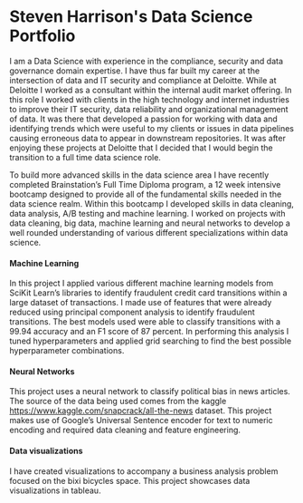 # Steven Harrison's Data Science Portfolio

I am a Data Science with experience in the compliance, security and data governance domain expertise. I have thus far built my career at the intersection of data and IT security and compliance at Deloitte. While at Deloitte I worked as a consultant within the internal audit market offering. In this role I worked with clients in the high technology and internet industries to improve their IT security, data reliability and organizational management of data. It was there that developed a passion for working with data and identifying trends which were useful to my clients or issues in data pipelines causing erroneous data to appear in downstream repositories. It was after enjoying these projects at Deloitte that I decided that I would begin the transition to a full time data science role. 

To build more advanced skills in the data science area I have recently completed Brainstation’s Full Time Diploma program, a 12 week intensive bootcamp designed to provide all of the fundamental skills needed in the data science realm. Within this bootcamp I developed skills in data cleaning, data analysis, A/B testing and machine learning. I worked on projects with data cleaning, big data, machine learning and neural networks to develop a well rounded understanding of various different specializations within data science. 

#### Machine Learning

In this project I applied various different machine learning models from SciKit Learn’s libraries to identify fraudulent credit card transitions within a large dataset of transactions. I made use of features that were already reduced using principal component analysis to identify fraudulent transitions. The best models used were able to classify transitions with a 99.94 accuracy and an F1 score of 87 percent. In performing this analysis I tuned hyperparameters and applied grid searching to find the best possible hyperparameter combinations. 


#### Neural Networks


This project uses a neural network to classify political bias in news articles. The source of the data being used comes from the kaggle https://www.kaggle.com/snapcrack/all-the-news dataset. This project makes use of Google’s Universal Sentence encoder for text to numeric encoding and required data cleaning and feature engineering. 


#### Data visualizations

I have created visualizations to accompany a business analysis problem focused on the bixi bicycles space. This project showcases data visualizations in tableau.

